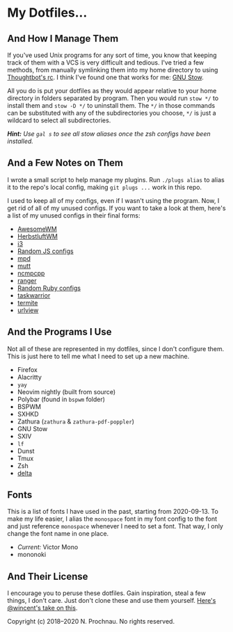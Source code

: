 # My Dotfiles...

## And How I Manage Them

If you've used Unix programs for any sort of time, you know that keeping track
of them with a VCS is very difficult and tedious. I've tried a few methods, from
manually symlinking them into my home directory to using
[Thoughtbot's rc][1]. I think I've found one that
works for me: [GNU Stow][2].

[1]: https://github.com/thoughtbot/rcm
[2]: https://www.gnu.org/software/stow

All you do is put your dotfiles as they would appear relative to your home
directory in folders separated by program. Then you would run `stow */` to
install them and `stow -D */` to uninstall them. The `*/` in those commands can
be substituted with any of the subdirectories you choose, `*/` is just a
wildcard to select all subdirectories.

***Hint:*** *Use `gal s` to see all stow aliases once the zsh configs have been
installed.*

## And a Few Notes on Them

I wrote a small script to help manage my plugins. Run `./plugs alias` to alias
it to the repo's local config, making `git plugs ...` work in this repo.

I used to keep all of my configs, even if I wasn't using the program. Now, I get
rid of all of my unused configs. If you want to take a look at them, here's a
list of my unused configs in their final forms:

- [AwesomeWM][7344e69]
- [HerbstluftWM][7344e69]
- [i3][7344e69]
- [Random JS configs][7344e69]
- [mpd][7344e69]
- [mutt][7344e69]
- [ncmpcpp][7344e69]
- [ranger][7344e69]
- [Random Ruby configs][7344e69]
- [taskwarrior][7344e69]
- [termite][7344e69]
- [urlview][7344e69]

[7344e69]: https://github.com/parmort/dotfiles/tree/7344e69247384a98138cd072f3c224f8c3bf5fd3~1

## And the Programs I Use

Not all of these are represented in my dotfiles, since I don't configure them.
This is just here to tell me what I need to set up a new machine.

- Firefox
- Alacritty
- `yay`
- Neovim nightly (built from source)
- Polybar (found in `bspwm` folder)
- BSPWM
- SXHKD
- Zathura (`zathura` & `zathura-pdf-poppler`)
- GNU Stow
- SXIV
- `lf`
- Dunst
- Tmux
- Zsh
- [delta](https://github.com/dandavison/delta)

## Fonts

This is a list of fonts I have used in the past, starting from 2020-09-13. To
make my life easier, I alias the `monospace` font in my font config to the font
and just reference `monospace` whenever I need to set a font. That way, I only
change the font name in one place.

- *Current:* Victor Mono
- mononoki

## And Their License

I encourage you to peruse these dotfiles. Gain inspiration, steal a few things,
I don't care. Just don't clone these and use them yourself. [Here's @wincent's
take on this][ghvid].

[ghvid]: https://www.youtube.com/watch?v=M25oA2x66Kw

Copyright (c) 2018&ndash;2020 N. Prochnau. No rights reserved.
